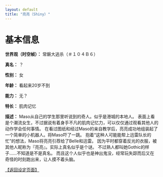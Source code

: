 ```yaml
---
layout: default
title: "亮亮（Shiny）"
---
```


# 基本信息 #
**世界观（时空帧）：** 常磐大逃杀（＃１０４Ｂ６）

**真名：** ？

**性别：** 女

**年龄：** 看起来20岁不到

**能力：** 无？

**特长：** 肌肉记忆


**描述：**
Maso从自己的学生那里听说到的奇人。似乎是港城的本地人。
表面上看是个潮流女生，不过据说有着身手不凡的肌肉记忆力，可以仅仅通过观看其他人的动作学会任何事情。
在看过图纸和经过Maso的亲自教学后，亮亮成功地组装起了一个简单的小机器人。将Maso吓了一跳。
抱着“这种人可能能帮上迅雷队长的忙”的想法，Maso将亮亮引荐给了Belle和迅雷。
因为平时都穿着反光的衣服，被其他人昵称为『亮亮』。实际上真名似乎是个谜。
不过熟人都叫她Gothic的样子……不知道是不是真名。
而且这个人似乎也是神出鬼没，经常玩失踪而后又在奇怪的时刻跑出来，让人摸不着头脑。

[【返回设定页面】](https://amarillonmc.github.io/Settings/)